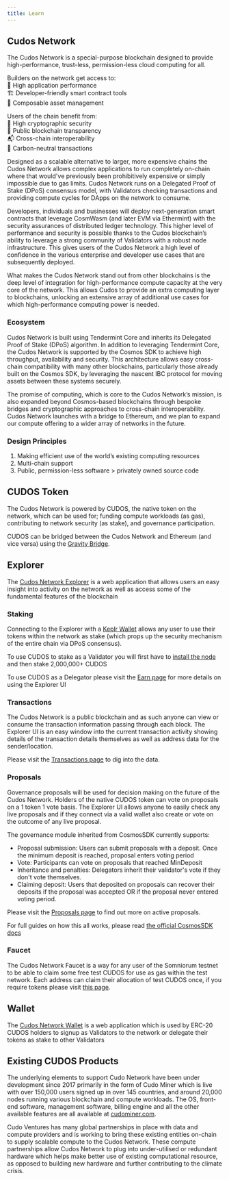 ```yaml
---
title: Learn
---
```


## Cudos Network

The Cudos Network is a special-purpose blockchain designed to provide high-performance, trust-less, permission-less cloud computing for all.

Builders on the network get access to:
<br>🔧 High application performance
<br>🏗 Developer-friendly smart contract tools
<br>💱 Composable asset management

Users of the chain benefit from:
<br>🔐 High cryptographic security
<br>🔬 Public blockchain transparency
<br>📬 Cross-chain interoperability
<br>🌳 Carbon-neutral transactions

Designed as a scalable alternative to larger, more expensive chains the Cudos Network allows complex applications to run completely on-chain where that would've previously been prohibitively expensive or simply impossible due to gas limits. Cudos Network runs on a Delegated Proof of Stake (DPoS) consensus model, with Validators checking transactions and providing compute cycles for DApps on the network to consume.

Developers, individuals and businesses will deploy next-generation smart contracts that leverage CosmWasm (and later EVM via Ethermint) with the security assurances of distributed ledger technology. This higher level of performance and security is possible thanks to the Cudos blockchain’s ability to leverage a strong community of Validators with a robust node infrastructure. This gives users of the Cudos Network a high level of confidence in the various enterprise and developer use cases that are subsequently deployed.

What makes the Cudos Network stand out from other blockchains is the deep level of integration for high-performance compute capacity at the very core of the network. This allows Cudos to provide an extra computing layer to blockchains, unlocking an extensive array of additional use cases for which high-performance computing power is needed.

### Ecosystem

Cudos Network is built using Tendermint Core and inherits its Delegated Proof of Stake (DPoS) algorithm. In addition to leveraging Tendermint Core, the Cudos Network is supported by the Cosmos SDK to achieve high throughput, availability and security. This architecture allows easy cross-chain compatibility with many other blockchains, particularly those already built on the Cosmos SDK, by leveraging the nascent IBC protocol for moving assets between these systems securely.

The promise of computing, which is core to the Cudos Network’s mission, is also expanded beyond Cosmos-based blockchains through bespoke bridges and cryptographic approaches to cross-chain interoperability. Cudos Network launches with a bridge to Ethereum, and we plan to expand our compute offering to a wider array of networks in the future.

### Design Principles

1. Making efficient use of the world’s existing computing resources
2. Multi-chain support
3. Public, permission-less software > privately owned source code

## CUDOS Token

The Cudos Network is powered by CUDOS, the native token on the network, which can be used for; funding compute workloads (as gas), contributing to network security (as stake), and governance participation.

CUDOS can be bridged between the Cudos Network and Ethereum (and vice versa) using the [Gravity Bridge](/learn/gravity-bridge.html).

## Explorer

The [Cudos Network Explorer](https://explorer.cudos.org/) is a web application that allows users an easy insight into activity on the network as well as access some of the fundamental features of the blockchain

### Staking

Connecting to the Explorer with a [Keplr Wallet](/build/account-setup.html) allows any user to use their tokens within the network as stake (which props up the security mechanism of the entire chain via DPoS consensus).

To use CUDOS to stake as a Validator you will first have to [install the node](/build/validator.html) and then stake 2,000,000+ CUDOS

To use CUDOS as a Delegator please visit the [Earn page](/earn/staking.html#delegator-rewards) for more details on using the Explorer UI

### Transactions

The Cudos Network is a public blockchain and as such anyone can view or consume the transaction information passing through each block. The Explorer UI is an easy window into the current transaction activity showing details of the transaction details themselves as well as address data for the sender/location.

Please visit the [Transactions page](https://explorer.cudos.org/transactions) to dig into the data.

### Proposals

Governance proposals will be used for decision making on the future of the Cudos Network. Holders of the native CUDOS token can vote on proposals on a 1 token 1 vote basis. The Explorer UI allows anyone to easily check any live proposals and if they connect via a valid wallet also create or vote on the outcome of any live proposal.

The governance module inherited from CosmosSDK currently supports:

- Proposal submission: Users can submit proposals with a deposit. Once the minimum deposit is reached, proposal enters voting period
- Vote: Participants can vote on proposals that reached MinDeposit
- Inheritance and penalties: Delegators inherit their validator's vote if they don't vote themselves.
- Claiming deposit: Users that deposited on proposals can recover their deposits if the proposal was accepted OR if the proposal never entered voting period.

Please visit the [Proposals page](https://explorer.cudos.org/proposals) to find out more on active proposals.

For full guides on how this all works, please read [the official CosmosSDK docs](https://docs.cosmos.network/master/modules/gov/#contents)

### Faucet

The Cudos Network Faucet is a way for any user of the Somniorum testnet to be able to claim some free test CUDOS for use as gas within the test network. Each address can claim their allocation of test CUDOS once, if you require tokens please visit [this page](https://explorer.cudos.org/faucet).

## Wallet

The [Cudos Network Wallet](https://wallet.cudos.org/) is a web application which is used by ERC-20 CUDOS holders to signup as Validators to the network or delegate their tokens as stake to other Validators

## Existing CUDOS Products

The underlying elements to support Cudo Network have been under development since 2017 primarily in the form of Cudo Miner which is live with over 150,000 users signed up in over 145 countries, and around 20,000 nodes running various blockchain and compute workloads. The OS, front-end software, management software, billing engine and all the other available features are all available at [cudominer.com](https://www.cudominer.com/).

Cudo Ventures has many global partnerships in place with data and compute providers and is working to bring these existing entities on-chain to supply scalable compute to the Cudos Network. These compute partnerships allow Cudos Network to plug into under-utilised or redundant hardware which helps make better use of existing computational resource, as opposed to building new hardware and further contributing to the climate crisis.

<!-- TODO: rewrite this section with up-to-date architecture & design

## How does Cudos Network work?

Smart contracts written in a layer 1 network can invoke the CUDOS smart contract, deployed in that same layer 1 network, in order to request work to be computed off-chain or to access external data. The off-chain computation is done in the CUDOS validator nodes, which need to stake 2,000,000 CUDOS in order to be eligible. These nodes are constantly listening to events in the CUDOS smart contract, to see when a new request for a compute job is created. This request includes three main components:

- A targets identifier
- An app hash identifier
- Any inputs needed for that workload.

The target identifier refers to some piece of data that is used by the CUDOS nodes to decide when they need to run a job. This can either be a set of hashes identifying each individual node separately, or some unique identifier which the nodes use to decide whether they need to run the job.

The app hash is used in order to decide which code the CUDOS nodes need to run. That hash can either refer to an existing app from the CUDOS dapp marketplace, or it can point to an external storage address where some code written by the requester has been previously uploaded. Last, the request to the CUDOS contract may also include a list of inputs to be used by the code or app that will run in the nodes. These inputs can be passed directly in the request, if they are just short numbers or characters, but will typically be addresses pointing to an external storage solution where the input data has been uploaded beforehand.

Once a node has heard an event and has decided that it should run the work, that triggers its WebAssembly executor part. Note that listening to the blockchain is already an off-chain process, so this process is not constrained by the blockchain’s limitations anymore. Once execution starts, the node will fetch the passed inputs, and will send the relevant API requests to the marketplace and the app in order to run the compute workload.

After the result is obtained in each CUDOS validator node, a consensus check might be needed in order to return a unique result to the original requesting smart contract on the layer 1 blockchain. Once that unique result (or address storing the result) has been decided and sent to the CUDOS smart contract, the original smart contract can fetch it.

### CUDOS Layer 2 Network

The CUDOS network is a layer 2 solution for blockchains which require extra compute or external data. Blockchains like Ethereum have very high gas costs, which make impractical running complex workloads on them. Other blockchains like Algorand need a layer 2 solution in order to add extra functionality to the platform, through a Turing-complete network that also provides external data.

This work runs on the CUDOS validator nodes. These nodes are constantly listening to events in the CUDOS smart contract, to see when a new request for a compute job is created. They ingest this request, and once they decide that they have been selected to run the work, that
triggers its WebAssembly executor part. Once execution starts, the node will fetch the passed inputs, and will send the relevant API requests to the marketplace and the app in order to run the compute workload.

### Cudo Layer 3 Network

While the CUDOS network provides a layer 2 to blockchains, Cudo Ventures is going one step further, by seamlessly integrating this technology with the Cudo platform, which can effectively be understood as blockchain’s layer 3. The Cudo platform provides cloud-like services, focusing on low costs, low latency and a high degree of personalisation. Hence, just like the CUDOS network is a layer added on top of blockchains to provide extra compute capacity, the Cudo platform can be seen as an extra layer on top of the CUDOS network, to provide even more on-demand compute capacity. This added capacity might be needed in order to select different types of hardware, or to request jobs that demand more resources than the CUDOS network can directly absorb.

As such, the CUDOS smart contracts will provide access to the CUDOS layer 2 and the Cudo layer 3, in order to run any kind of workload on any kind of supported hardware, for as long as needed. This integration takes blockchains a step further into mass-adoption, as there will be no limit in the kind of workloads that can be requested through an on-chain smart contract.

![CUDOS and Cudo connection diagram](./semicudocudos.png)

## WebAssembly (Wasm)

### What is WebAssembly?

WebAssembly (or Wasm for short) is a binary instruction format for a stack-based virtual machine. Wasm is designed as a portable compilation target for programming languages, enabling deployment on the web for client and server applications.

### Why Web Assembly?

WebAssembly became a W3C recommendation on 5 December 2019 and, alongside HTML, CSS, and JavaScript, is the fourth language to run natively in browsers. This has massive implications for the web, as it provides a way to run code written in multiple languages on the web, almost at native speed.

- [WebAssembly main site](https://webassembly.org/)
- [MDN web docs](https://developer.mozilla.org/en-US/docs/WebAssembly)

### What languages are supported

CUDOS will support all the standard languages that can be compiled, with an initial focus on C++ and Rust. Please do [get in touch](https://www.cudos.org/#contact-us) with us if you are interested in building dapps for CUDOS.

## Earnings from treasury

The CUDOS treasury has two main sources of income:
- 20% of the payments made through CUDOS
- All tokens slashed due to malicious behaviour

First, once a request for external data or compute is made through the CUDOS smart contracts, 80% of the payment will go to the actual hardware suppliers that will run the compute job, and the other 20% will go to the treasury. Similarly, all slashed tokens will also be sent to the treasury.

Treasury tokens will mainly be used for the following four reasons:
- Staking rewards
- Development foundation
- Development grants
- Shared with developers of marketplace templates

Part of leftover tokens may be burnt in order to reduce the amount of tokens.

## Governance

One of the main attractive points of blockchains is decentralisation. By not having a central trusted entity, blockchains are not controlled by a single person or company, but by the community developing and sustaining it. As such, all projects built on top of a blockchain need to aim for that same level of decentralisation at some point, as otherwise this key property would be lost.

Governance tokens are a solution for the platforms built on top of blockchains to avoid single points of trust. Similar to PoS, governance tokens allow all stakeholders to participate in the network, and in the decision making processes that alter the behaviour and the attributes of the network.

One way to think about this is in terms of democracy: all token holders are eligible to vote on proposals that any of them push forward in the community. That way, there is no need for a central entity that controls the network, as the community itself rules it democratically.

### CUDOS governance

CUDOS validator nodes (CVNs) will have control over the governance of the CUDOS network. Trust scores will be used to calculate a weighted average score, which will determine the weight of each node in the decision making process. By limiting the total amount of CUDOS tokens staked and the delegated staking that each CVN can receive, as well as introducing weighted probability algorithms to distribute the selection of nodes when developers do not explicitly choose them, the network is expected to have an even distribution of stakes among a sufficiently large number of nodes.

Each CVN will be free to choose how to involve users delegating their stake to them. For example, they could choose to regularly propose polls about the most discussed topics within its delegators, to then propose changes on the network based on the outcomes. In order to ensure a smooth start of the platform and to prevent abuse, Cudo will control the governance of the network in the initial alpha stages. When validators have earned a high enough score and the platform has reached enough maturity and usage, governance will be fully handled by the nodes.

## CUDOS Treasury

The CUDOS Treasury holds funds to be used to grow the Cudos Network and reward valuable contributions. This fund will be transparent and governance proposal mechanisms will be employed for distribution.

![CUDOS treasury](./treasury-slide.png)

These tokens will be used mainly for:

- Staking rewards
- Development foundation
- Development grants
- Developers of marketplace templates

Similarly, treasury funds will also be used to [give developers and participants grants](/earn/grants.html), in order to enable new functionality in the network, to improve it, to propose changes, etc.

### Funding the Treasury

The Treasury is funded via:

1. 20% of the CUDOS paid for transactions requested through the Cudos smart contracts
2. Validator slashing

### Governance

Cudos Network will progressively decentralise to token holders and proposal voting will be in place for spending any CUDOS in the CUDOS Treasury

-->
